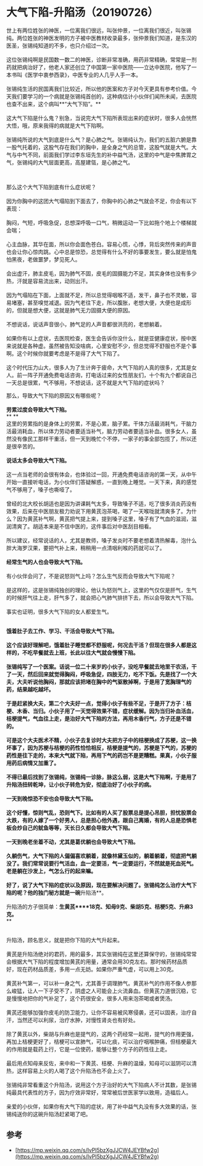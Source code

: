 # 大气下陷-升陷汤（20190726）

世上有两位姓张的神医，一位离我们很远，叫张仲景，一位离我们很近，叫张锡纯。两位姓张的神医发明的方子被中医教材收录最多，张仲景我们知道，是东汉的医圣，张锡纯知道的不多，也只介绍过一次。<br /> <br />这位张锡纯啊是民国数一数二的神医，诊断非常准确，用药非常精确，常常是一剂药就把病治好了，他老人家还创立了中国第一家中医院——立达中医院，他写了一本书叫《医学中衷参西录》，中医专业的人几乎人手一本。<br /> <br />张锡纯生活的民国离我们比较近，所以他的医案和方子对今天更具有参考价值。今天我们要学习的一个病就是张锡纯首创的，这种病估计小伙伴们闻所未闻，去医院也查不出来，这个病叫**“大气下陷”。**<br /> <br />这大气下陷是什么鬼？别急，当说完大气下陷所表现出来的症状时，很多人会恍然大悟，哦，原来我得的病就是大气下陷啊。<br /> <br />张锡纯所说的大气到底是什么气？是心肺之气。张锡纯认为，我们的五脏六腑是靠一股气托着的，这股气存在我们的胸中，是全身之气的总管，这股气就是大气。大气与中气不同，前面我们学过李东垣先生的补中益气汤，这里的中气是中焦脾胃之气，张锡纯的大气层面更高，高屋建瓴，是心肺之气。

 

那么这个大气下陷到底有什么症状呢？<br /> <br />因为你胸中的这团大气塌陷到下面去了，你胸中的心肺之气就会不足，你会有以下表现：<br /> <br />胸闷，气短，呼吸急促，总想深呼吸一口气，稍微运动一下比如拖个地上个楼梯就会喘；<br /> <br />心主血脉，其华在面，所以你会面色苍白。容易心慌，心悸，背后突然传来的声音也会让你心惊肉跳。心中总是惊恐，总觉得有什么不好的事要发生，要么就是怕鬼怕黑夜，老做噩梦，梦见死人。<br /> <br />会出虚汗，肺主皮毛，因为肺气不固，皮毛的固摄能力不足，其实身体也没有多少热，汗就是容易流出来，动则出汗。<br /> <br />因为气塌陷在下面，上面就不足，所以总觉得咽喉不适，发干，鼻子也不灵敏，容易堵塞，甚至嗅觉减退。因为气老往下走，所以腹胀，老想大便，大便也是成形的，但就是想大便，这就是肺气无力固摄大便的原因。<br /> <br />不想说话，说话声音很小，肺气足的人声音都很洪亮的，老想躺着。<br /> <br />如果你有以上症状，去医院检查，医生会告诉你没什么，就是亚健康症状，按中医来说就是各种虚。虽然被告知没啥病，心里安慰不少，但总觉得不舒服也不是个事啊。这个时候你就要考虑是不是得了大气下陷了。<br /> <br />这个时代压力山大，很多人为了生计奔于疲命，大气下陷的人真的很多，尤其是女人。前一阵子开通免费电话咨询，打电话过来的女性朋友们，十个有九个都说自己一天总是很累，气不够用，不想说话，这不就是大气下陷的症状吗？

那么，导致大气下陷的原因又有哪些呢？<br /> <br />**劳累过度会导致大气下陷。**<br />** **<br />这里的劳累指的是身体上的劳累，不是心累，脑子累。干体力活最消耗气，干脑力活最消耗血，所以体力劳动者要适当补气，脑力劳动者要适当补血。很多女人，虽然没有像民工那样干重活，但一天到晚忙个不停，一家子的事全部包揽了，所以还是很辛苦的。<br /> <br />**说话太多会导致大气下陷。**<br /> <br />这一点当老师的会很有体会，也体验过一回，开通免费电话咨询的第一天，从中午开始一直接听电话，为小伙伴们答疑解惑，一直到晚上睡觉。一天下来，真的感觉气不够用了，嗓子也嘶哑了。<br /> <br />曾经的北大校长胡适也是因为讲课耗气太多，导致嗓子不适，吃了很多消炎药没有效果，后来在中医朋友极力劝说下用黄芪泡茶喝，喝了一天喉咙就清爽多了。为什么？因为黄芪补气啊，黄芪把气提上来，提到嗓子这里，嗓子有了气血的滋润，滋润清爽了。胡适本来是不信中医的，这件事后对中医刮目相看。<br /> <br />所以建议，经常说话的人，尤其是教师，嗓子发炎时不要老想着清热解毒，泡什么胖大海罗汉果，要把气补上来，稍稍用一点清咽利喉的药就可以了。<br /> <br />**经常生气的人也会导致大气下陷。**<br /> <br />有小伙伴会问了，不是说怒则气上吗？怎么生气反而会导致大气下陷呢？<br /> <br />是这样的，这是张锡纯独创的理论，他认为怒则气上，这里的气仅仅是肝气，生气的时候肝气往上走，肝气多了，就会把心气肺气排挤下去，所以会导致大气下陷。<br /> <br />事实也证明，很多大气下陷的女人都爱生气。

**<br />**饿着肚子去工作、学习、干活会导致大气下陷。**<br /> <br />这个应该好理解吧，饿着肚子睡觉都不舒服呢，何况去干活？但现在很多人都是这样的，不吃早餐就去上班，长此以往大气就会慢慢下陷。<br /> <br />张锡纯写了一个医案。话说一位二十来岁的小伙子，没吃早餐就去地里干农活，干了一天，然后回来就觉得胸闷，呼吸急促，四肢无力，吃不下饭。先是找了一个大夫，大夫听说他胸闷，那就应该把堵在胸中的气驱散掉啊，于是用了宽胸理气的药，结果越吃越坏。<br /> <br />于是赶紧换大夫，第二个大夫好一点，觉得小伙子有些不足，于是开了方子：桔梗、木香、当归。小伙子用了一天觉得效果不错，症状缓解。因为当归补血活血，桔梗提气，气血往上走，是治好大气下陷的方法，再用木香行气，方子还是不错的。<br /> <br />可是这个大夫医术不精，小伙子去复诊时大夫把方子中的桔梗换成了苏梗，这一换坏事了，因为苏梗与桔梗的药性恰恰相反，桔梗是提气的，苏梗是下气的，苏梗的药性是往下走的，本来大气就下陷，再用下气的药岂不是更糟糕。果真，小伙子服用药后病情又加重了。<br /> <br />不得已最后找到了张锡纯，张锡纯一诊脉，脉这么弱，这是大气下陷啊，于是用了升陷汤扭转乾坤，让小伙子转危为安，彻底治好了小伙子的病。<br /> <br />**一天到晚惊恐不安也会导致大气下陷。**<br /> <br />这个好懂，惊则气乱，恐则气下。比如有的人买了股票总是提心吊胆，担忧股票会大跌，有的人嫁了一个好男人，总是担心他外遇，跟自己离婚，有的人总是恐惧老板会炒自己的鱿鱼等等，天长日久都会导致大气下陷。<br /> <br />**一天到晚老坐着不动，尤其是葛优躺也会导致大气下陷。**<br /> <br />久躺伤气，大气下陷的人偏偏喜欢躺着，就像林黛玉似的，躺着躺着，彻底把气躺没了。我们常常说要行气活血，血一定要活，气一定要运行，不然就是死血死气。老是躺在沙发上，气怎么行的起来嘛。<br /> <br />好了，说了大气下陷的症状以及原因，现在要解决问题了。张锡纯怎么治疗大气下陷的呢？他的独门秘方就是一碗**升陷汤**。<br /> <br />升陷汤的方子很简单：**生黄芪****18克、知母9克、柴胡5克、桔梗5克、升麻3克。**<br />**<br /> <br />


升陷汤，顾名思义，就是把你下陷的大气升起来。<br /> <br />黄芪是升陷汤绝对的君药，用的最多，其实张锡纯在这里还算保守的，张锡纯常常会根据大气下陷的程度增加黄芪的用量，通常会用30克左右。那时候药材品质好，现在药材品质差，多用一点无妨。如果你严重气虚，可以用上30克。<br /> <br />黄芪补气第一，可以补一身之气，尤其善于调理肺气。黄芪补气的作用不像人参那么峻猛，让人一下子受不了，阴虚之人可能会上火流鼻血。但黄芪力道很沉稳，它是慢慢地把你的气补足了，这个药很安全，很多人用来泡茶喝或者煲汤。<br /> <br />黄芪还能够加强你皮毛的防卫能力，让你不容易被风寒侵袭，还可以固表，治疗自汗，当然还可以利尿，治疗水肿，对慢性肾炎也有好处。<br /> <br />除了黄芪以外，柴胡与升麻也是提气的，这两个药经常一起用，提气的作用更强，再加上桔梗更好了，桔梗可以宣肺气，可以化痰，可以治疗咽喉肿痛，但桔梗最大的作用就是载药上行，它是一位使药，能够让整个方子的药性往上走。<br /> <br />最后用点知母来反佐，来中和一下黄芪、桔梗、升麻的温燥，知母可以滋阴可以清热，这样容易上火的人喝了这个升陷汤也不会上火了。<br /> <br />张锡纯非常看重这个升陷汤，说用这个方子治好的大气下陷病人不计其数，是张锡纯最具代表性的方子，因为疗效非常好，常常被后世医家学以致用，造福后人。<br /> <br />亲爱的小伙伴，如果你有大气下陷的症状，用了补中益气丸没有多大效果的话，张锡纯送你的这碗升陷汤赶紧喝了吧。




<a name="BltuF"></a>
## 参考

- [https://mp.weixin.qq.com/s/IvPI5bzXgJJCW4JEYBfw2g](https://mp.weixin.qq.com/s/IvPI5bzXgJJCW4JEYBfw2g)

